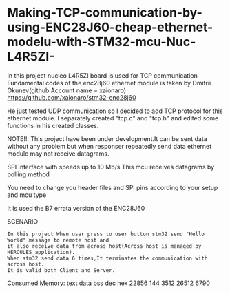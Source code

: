 # Making-TCP-communication-by-using-ENC28J60-cheap-ethernet-modelu-with-STM32-mcu-Nuc-L4R5ZI-

   In this project nucleo L4R5ZI board is used for TCP communication
   Fundamental codes of the enc28j60 ethernet module is taken
   by Dmitrii Okunev(github Account name = xaionaro)
   https://github.com/xaionaro/stm32-enc28j60
  
   He just tested UDP communication so I decided to add TCP protocol
   for this ethernet module. I separately created "tcp.c" and "tcp.h"
   and edited some functions in his created classes.
  
   NOTE!!: This project have been under development.It can be
   sent data without any problem but when responser repeatedly send
   data ethernet module may not receive datagrams.
  
   SPI Interface with speeds up to 10 Mb/s
   This mcu receives datagrams by polling method
   
   You need to change you header files and 
   SPI pins according to your setup and mcu type 
  
   It is used the B7 errata version of the ENC28J60

   SCENARIO
   
    In this project When user press to user button stm32 send "Hello World" message to remote host and
    it also receive data from across host(Across host is managed by HERCULES application). 
    When stm32 send data 6 times,It terminates the communication with across host. 
    It is valid both Client and Server.


   Consumed Memory:
   text	   data	    bss	    dec	    hex	
  22856	    144	   3512	  26512	   6790	
